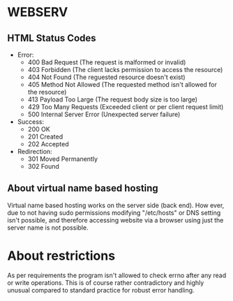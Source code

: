 # WEBSERV

## HTML Status Codes
* Error:
  * 400 Bad Request              (The request is malformed or invalid)
  * 403 Forbidden                (The client lacks permission to access the resource)
  * 404 Not Found                (The reguested resource doesn't exist)
  * 405 Method Not Allowed       (The requested method isn't allowed for the resource)
  * 413 Payload Too Large        (The request body size is too large)
  * 429 Too Many Requests        (Exceeded client or per client request limit)
  * 500 Internal Server Error    (Unexpected server failure)
* Success:
  * 200 OK
  * 201 Created
  * 202 Accepted
* Redirection:
  * 301 Moved Permanently
  * 302 Found

## About virtual name based hosting
Virtual name based hosting works on the server side (back end). How ever, due to not having sudo permissions modifying "/etc/hosts" or DNS setting isn't possible, and therefore accessing website via a browser using just the server name is not possible.

# About restrictions
As per requirements the program isn't allowed to check errno after any read or write operations. This is of course rather contradictory and highly unusual compared to standard practice for robust error handling.